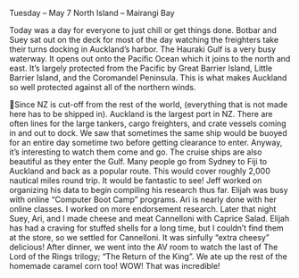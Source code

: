 Tuesday – May 7
North Island – Mairangi Bay

Today was a day for everyone to just chill or get things done.
Botbar and Suey sat out on the deck for most of the day watching
the freighters take their turns docking in Auckland’s harbor. The
Hauraki Gulf is a very busy waterway. It opens out onto the Pacific
Ocean which it joins to the north and east. It’s largely protected
from the Pacific by Great Barrier Island, Little Barrier Island, and the
Coromandel Peninsula. This is what makes Auckland so well
protected against all of the northern winds.

Since NZ is cut-off from the rest of the world, (everything that is not
made here has to be shipped in). Auckland is the largest port in
NZ. There are often lines for the large tankers, cargo freighters, and
crate vessels coming in and out to dock. We saw that sometimes
the same ship would be buoyed for an entire day sometime two
before getting clearance to enter. Anyway, it’s interesting to
watch them come and go. The cruise ships are also beautiful as
they enter the Gulf. Many people go from Sydney to Fiji to
Auckland and back as a popular route. This would cover roughly
2,000 nautical miles round trip. It would be fantastic to see!
Jeff worked on organizing his data to begin compiling his research
thus far. Elijah was busy with online “Computer Boot Camp”
programs. Ari is nearly done with her online classes. I worked on
more endorsement research.
Later that night Suey, Ari, and I made cheese and meat
Cannelloni with Caprice Salad. Elijah has had a craving for stuffed
shells for a long time, but I couldn’t find them at the store, so we
settled for Cannelloni. It was sinfully “extra cheesy” delicious! After
dinner, we went into the AV room to watch the last of The Lord of
the Rings trilogy; “The Return of the King”. We ate up the rest of
the homemade caramel corn too! WOW! That was incredible!

